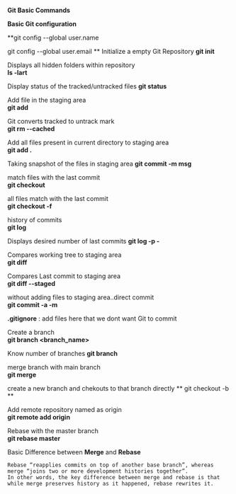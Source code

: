 **Git Basic Commands**

**Basic Git configuration**

**git config --global user.name <username>
  
git config --global user.email <email>
**
Initialize a empty Git Repository
  **git init** 

Displays all hidden folders within repository  
**ls -lart** 

Display status of the tracked/untracked files
**git status** 

Add file in the staging area  
**git add <FILE>** 

Git converts tracked to untrack mark  
  **git rm --cached <FILE>** 
  
Add all files present in current directory to staging area  
**git add .** 

Taking snapshot of the files in staging area
**git commit -m msg** 
  
match files with the last commit  
**git checkout <FILE>** 

all files match with the last commit  
**git checkout -f** 

history of commits  
**git log** 
  
Displays desired number of last commits
**git log -p -<number>** 
  
Compares working tree to staging area  
**git diff**
  
Compares Last commit to staging area  
**git diff --staged** 
  
without adding files to staging area..direct commit  
**git commit -a -m <msg>** 

**.gitignore** : add files here that we dont want Git to commit
  
Create a branch  
  **git branch <branch_name>**

Know number of branches
**git branch**
  
merge branch with main branch  
**git merge <branchname>** 
  
create a new branch and chekouts to that branch directly **
git checkout -b <newbranchname>** 

Add remote repository named as origin  
**git remote add origin <url>** 

Rebase with the master branch  
**git rebase master**  
  
 Basic Difference between **Merge** and **Rebase**
  
    Rebase “reapplies commits on top of another base branch”, whereas merge “joins two or more development histories together”. 
    In other words, the key difference between merge and rebase is that while merge preserves history as it happened, rebase rewrites it.
